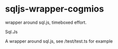 # sqljs-wrapper-cogmios
wrapper around sql.js, timeboxed effort.

Sql.Js 

A wrapper around sql.js, see /test/test.ts for example
